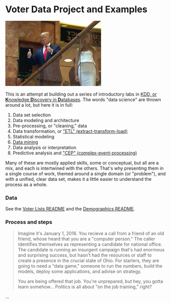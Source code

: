 # Voter Data Project and Examples

![Fact.](/assets/trump-elevator.jpg)

This is an attempt at building out a series of introductory labs in
[KDD, or **K**nowledge **D**iscovery in **D**atabases][kdd]. The words 
"data science" are thrown around a lot, but here it is in full:

1.  Data set selection
2.  Data modeling and architecture
3.  Pre-processing, or "cleaning," data
4.  Data transformation, or ["ETL" (extract-transform-load)][etl]
5.  Statistical modeling
6.  [Data mining][dm]
7.  Data analysis or interpretation
8.  Predictive analysis and ["CEP" (complex-event-processing)][cep]

Many of these are mostly applied skills, some or conceptual, but all 
are a mix, and each is intertwined with the others. That's why
presenting them in a single course of work, themed around a single
domain (or "problem"), and with a unified, clear data set, makes it
a little easier to understand the process as a whole.

### Data

See the [Voter Lists README][voter-lists-readme] and the
[Demographics README][demographics-readme].

### Process and steps

> Imagine it's January 1, 2016. You recieve a call from a friend of an
> old friend, whose heard that you are a "computer person." The caller
> identifies themselves as representing a candidate for national office.
> The candidate is running an insurgent campaign that's had enormous
> and surprising success, but hasn't had the resources or staff to
> create a presence in the crucial state of Ohio. For starters, they are
> going to need a "data game," someone to run the numbers, build the
> models, deploy some applications, and advise on strategy.
>
> You are being offered that job. You're unprepared, but hey, you gotta
> learn somehow… Politics is all about "on the job training," right?

…

<!-- LINKS -->

[kdd]: https://en.wikipedia.org/wiki/Data_mining#Process
[etl]: https://en.wikipedia.org/wiki/Extract,_transform,_load
[dm]:  https://en.wikipedia.org/wiki/Data_mining#Data_mining
[cep]: https://en.wikipedia.org/wiki/Complex_event_processing

[voter-lists-readme]:  /voter-lists/README.md
[demographics-readme]: /demographics/README.md
